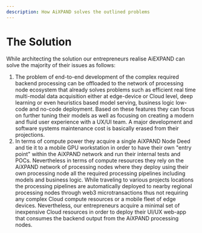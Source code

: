 ```yaml
---
description: How AiXPAND solves the outlined problems
---
```


# The Solution

While architecting the solution our entrepreneurs realise AiEXPAND can solve the majority of their issues as follows:

1. The problem of end-to-end development of the complex required backend processing can be offloaded to the network of processing node ecosystem that already solves problems such as efficient real time multi-modal data acquisition either at edge-device or Cloud level, deep learning or even heuristics based model serving, business logic low-code and no-code deployment. Based on these features they can focus on further tuning their models as well as focusing on creating a modern and fluid user experience with a UX/UI team. A major development and software systems maintenance cost is basically erased from their projections.&#x20;
2. In terms of compute power they acquire a single AiXPAND Node Deed and tie it to a mobile GPU workstation in order to have their own "entry point" within the AiXPAND network and run their internal tests and POCs. Nevertheless in terms of compute resources they rely on the AiXPAND network of processing nodes where they deploy using their own processing node all the required processing pipelines including models and business logic. While traveling to various projects locations the processing pipelines are automatically deployed to nearby regional processing nodes through web3 microtransactions thus not requiring any complex Cloud compute resources or a mobile fleet of edge devices. Nevertheless, our entrepreneurs acquire a minimal set of inexpensive Cloud resources in order to deploy their UI/UX web-app that consumes the backend output from the AiXPAND processing nodes.&#x20;
